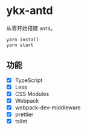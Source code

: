 # ykx-antd

从零开始搭建 `antd`。

```
yarn install
yarn start
```

## 功能

- [x] TypeScript
- [x] Less
- [x] CSS Modules
- [x] Webpack
- [x] webpack-dev-middleware
- [x] prettier
- [x] tslint
